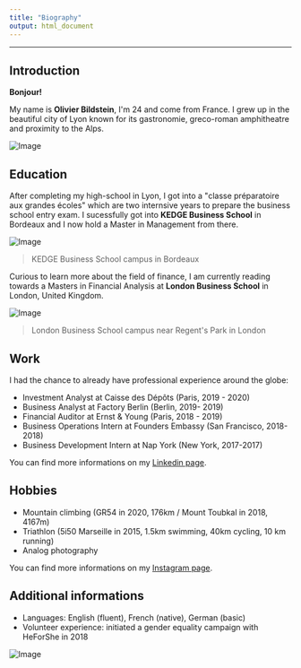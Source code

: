 ```yaml
---
title: "Biography"
output: html_document
---
```

---


## Introduction

**Bonjour!**

My name is **Olivier Bildstein**, I'm 24 and come from France. I grew up in the beautiful city of Lyon known for its gastronomie, greco-roman amphitheatre and proximity to the Alps.

![Image](https://upload.wikimedia.org/wikipedia/commons/thumb/6/6c/01._Panorama_de_Lyon_pris_depuis_le_toit_de_la_Basilique_de_Fourvi%C3%A8re.jpg/900px-01._Panorama_de_Lyon_pris_depuis_le_toit_de_la_Basilique_de_Fourvi%C3%A8re.jpg)


## Education

After completing my high-school in Lyon, I got into a "classe préparatoire aux grandes écoles" which are two internsive years to prepare the business school entry exam. I sucessfully got into **KEDGE Business School** in Bordeaux and I now hold a Master in Management from there.

![Image](https://upload.wikimedia.org/wikipedia/commons/e/e8/Campus_Kedge_BS_%C3%A0_Bordeaux.jpg)
> KEDGE Business School campus in Bordeaux

Curious to learn more about the field of finance, I am currently reading towards a Masters in Financial Analysis at **London Business School** in London, United Kingdom. 

![Image](https://upload.wikimedia.org/wikipedia/commons/6/66/London_Business_School_facade.jpg)
> London Business School campus near Regent's Park in London


## Work

I had the chance to already have professional experience around the globe:

 - Investment Analyst at Caisse des Dépôts (Paris, 2019 - 2020)
 - Business Analyst at Factory Berlin (Berlin, 2019- 2019)
 - Financial Auditor at Ernst & Young (Paris, 2018 - 2019)
 - Business Operations Intern at Founders Embassy (San Francisco, 2018-2018)
 - Business Development Intern at Nap York (New York, 2017-2017)

You can find more informations on my [Linkedin page](https://www.linkedin.com/in/olivierbildstein/).


## Hobbies

- Mountain climbing (GR54 in 2020, 176km / Mount Toubkal in 2018, 4167m)
- Triathlon (5i50 Marseille in 2015, 1.5km swimming, 40km cycling, 10 km running)
- Analog photography

You can find more informations on my [Instagram page](https://www.instagram.com/olivierbildstein/).


## Additional informations

- Languages: English (fluent), French (native), German (basic)
- Volunteer experience: initiated a gender equality campaign with HeForShe in 2018

![Image](https://media-exp1.licdn.com/dms/image/C4D03AQE00H40npmgjQ/profile-displayphoto-shrink_200_200/0?e=1606953600&v=beta&t=i7etE2DGIZtFSOrGhCQpUos7G8VyLozgUDw70xPsfV0)

